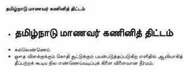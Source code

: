 **தமிழ்நாடு மாணவர் கணினித் திட்டம்**
- # தமிழ்நாடு மாணவர் கணினித் திட்டம்
- கல்லெண்ணெய்
- ஔத விளக்குக்கும் கொதி சூட்டுக்கும் பயன்படுத்தப்படுகிற எளிதில் ஆவியாகித் தீப்பற்றக் கூடிய நில எண்ணெய்வடிப்புக் கிளை விளைவான நீர்மம்.

